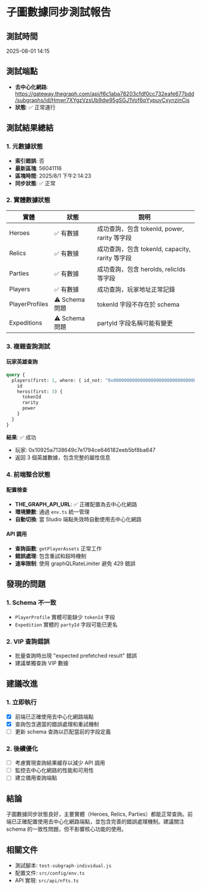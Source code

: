 # 子圖數據同步測試報告

## 測試時間
2025-08-01 14:15

## 測試端點
- **去中心化網路**: https://gateway.thegraph.com/api/f6c1aba78203cfdf0cc732eafe677bdd/subgraphs/id/Hmwr7XYgzVzsUb9dw95gSGJ1Vof6qYypuvCxynzinCjs
- **狀態**: ✅ 正常運行

## 測試結果總結

### 1. 元數據狀態
- **索引錯誤**: 否
- **最新區塊**: 56041116
- **區塊時間**: 2025/8/1 下午2:14:23
- **同步狀態**: ✅ 正常

### 2. 實體數據狀態

| 實體 | 狀態 | 說明 |
|------|------|------|
| Heroes | ✅ 有數據 | 成功查詢，包含 tokenId, power, rarity 等字段 |
| Relics | ✅ 有數據 | 成功查詢，包含 tokenId, capacity, rarity 等字段 |
| Parties | ✅ 有數據 | 成功查詢，包含 heroIds, relicIds 等字段 |
| Players | ✅ 有數據 | 成功查詢，玩家地址正常記錄 |
| PlayerProfiles | ⚠️ Schema 問題 | tokenId 字段不存在於 schema |
| Expeditions | ⚠️ Schema 問題 | partyId 字段名稱可能有變更 |

### 3. 複雜查詢測試

#### 玩家英雄查詢
```graphql
query {
  players(first: 1, where: { id_not: "0x0000000000000000000000000000000000000000" }) {
    id
    heros(first: 3) {
      tokenId
      rarity
      power
    }
  }
}
```

**結果**: ✅ 成功
- 玩家: 0x10925a7138649c7e1794ce646182eeb5bf8ba647
- 返回 3 個英雄數據，包含完整的屬性信息

### 4. 前端整合狀態

#### 配置檢查
- **THE_GRAPH_API_URL**: ✅ 正確配置為去中心化網路
- **環境變數**: 通過 `env.ts` 統一管理
- **自動切換**: 當 Studio 端點失效時自動使用去中心化網路

#### API 調用
- **查詢函數**: `getPlayerAssets` 正常工作
- **錯誤處理**: 包含重試和超時機制
- **速率限制**: 使用 graphQLRateLimiter 避免 429 錯誤

## 發現的問題

### 1. Schema 不一致
- `PlayerProfile` 實體可能缺少 `tokenId` 字段
- `Expedition` 實體的 `partyId` 字段可能已更名

### 2. VIP 查詢錯誤
- 批量查詢時出現 "expected prefetched result" 錯誤
- 建議單獨查詢 VIP 數據

## 建議改進

### 1. 立即執行
- [x] 前端已正確使用去中心化網路端點
- [x] 查詢包含適當的錯誤處理和重試機制
- [ ] 更新 schema 查詢以匹配當前的字段定義

### 2. 後續優化
- [ ] 考慮實現查詢結果緩存以減少 API 調用
- [ ] 監控去中心化網路的性能和可用性
- [ ] 建立備用查詢端點

## 結論

子圖數據同步狀態良好，主要實體（Heroes, Relics, Parties）都能正常查詢。前端已正確配置使用去中心化網路端點，並包含完善的錯誤處理機制。建議關注 schema 的一致性問題，但不影響核心功能的使用。

## 相關文件
- 測試腳本: `test-subgraph-individual.js`
- 配置文件: `src/config/env.ts`
- API 實現: `src/api/nfts.ts`